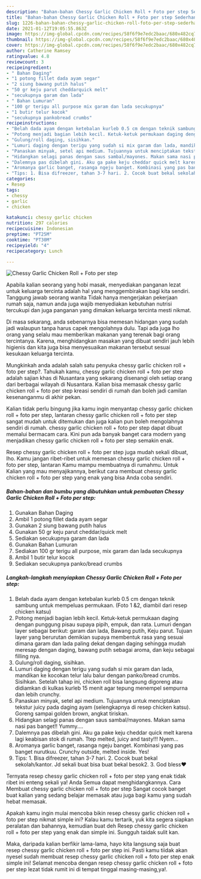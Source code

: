 ```yaml
---
description: "Bahan-bahan Chessy Garlic Chicken Roll + Foto per step Sederhana dan Mudah Dibuat"
title: "Bahan-bahan Chessy Garlic Chicken Roll + Foto per step Sederhana dan Mudah Dibuat"
slug: 1226-bahan-bahan-chessy-garlic-chicken-roll-foto-per-step-sederhana-dan-mudah-dibuat
date: 2021-01-12T19:05:55.863Z
image: https://img-global.cpcdn.com/recipes/58f6f9e7edc2baac/680x482cq70/chessy-garlic-chicken-roll-foto-per-step-foto-resep-utama.jpg
thumbnail: https://img-global.cpcdn.com/recipes/58f6f9e7edc2baac/680x482cq70/chessy-garlic-chicken-roll-foto-per-step-foto-resep-utama.jpg
cover: https://img-global.cpcdn.com/recipes/58f6f9e7edc2baac/680x482cq70/chessy-garlic-chicken-roll-foto-per-step-foto-resep-utama.jpg
author: Catherine Ramsey
ratingvalue: 4.8
reviewcount: 3
recipeingredient:
- " Bahan Daging"
- "1 potong fillet dada ayam segar"
- "2 siung bawang putih halus"
- "50 gr keju parut cheddarquick melt"
- "secukupnya garam dan lada"
- " Bahan Lumuran"
- "100 gr terigu all purpose mix garam dan lada secukupnya"
- "1 butir telur kocok"
- "secukupnya pankobread crumbs"
recipeinstructions:
- "Belah dada ayam dengan ketebalan kurleb 0.5 cm dengan teknik sambung untuk mempeluas permukaan. (Foto 1 &amp;2, diambil dari resep chicken katsu)"
- "Potong menjadi bagian lebih kecil. Ketuk-ketuk permukaan daging dengan punggung pisau supaya pipih, empuk, dan rata. Lumuri dengan layer sebagai berikut: garam dan lada, Bawang putih, Keju parut. Tujuan layer yang berurutan demikian supaya membentuk rasa yang sesuai dimana garam dan lada paling dekat dengan daging sehingga mudah meresap dengan daging, bawang putih sebagai aroma, dan keju sebagai filling nya."
- "Gulung/roll daging, sisihkan."
- "Lumuri daging dengan terigu yang sudah si mix garam dan lada, mandikan ke kocokan telur lalu balur dengan panko/bread crumbs. Sisihkan. Setelah tahap ini, chicken roll bisa langsung digoreng atau didiamkan di kulkas kurleb 15 menit agar tepung menempel sempurna dan lebih crunchy."
- "Panaskan minyak, setel api medium. Tujuannya untuk menciptakan tekstur juicy pada daging ayam (selengkapnya di resep chicken katsu). Goreng sampai golden brown, angkat tiriskan."
- "Hidangkan selagi panas dengan saus sambal/mayones. Makan sama nasi pas banget!! Yummy...."
- "Dalemnya pas dibelah gini. Aku ga pake keju cheddar quick melt karena lagi keabisan stok di rumah. Ttep melted, juicy and tasty!!! Nyem..."
- "Aromanya garlic banget, rasanga ngeju banget. Kombinasi yang pas banget nurutkuu. Crunchy outside, melted inside. Yes!"
- "Tips: 1. Bisa difreezer, tahan 3-7 hari. 2. Cocok buat bekal sekolah/kantor. Jd sekali buat bisa buat bekal besok2. 3. God bless♥"
categories:
- Resep
tags:
- chessy
- garlic
- chicken

katakunci: chessy garlic chicken 
nutrition: 297 calories
recipecuisine: Indonesian
preptime: "PT25M"
cooktime: "PT30M"
recipeyield: "4"
recipecategory: Lunch

---
```



![Chessy Garlic Chicken Roll + Foto per step](https://img-global.cpcdn.com/recipes/58f6f9e7edc2baac/680x482cq70/chessy-garlic-chicken-roll-foto-per-step-foto-resep-utama.jpg)

Apabila kalian seorang yang hobi masak, menyediakan panganan lezat untuk keluarga tercinta adalah hal yang menggembirakan bagi kita sendiri. Tanggung jawab seorang  wanita Tidak hanya mengerjakan pekerjaan rumah saja, namun anda juga wajib menyediakan kebutuhan nutrisi tercukupi dan juga panganan yang dimakan keluarga tercinta mesti nikmat.

Di masa  sekarang, anda sebenarnya bisa memesan hidangan yang sudah jadi walaupun tanpa harus capek mengolahnya dulu. Tapi ada juga lho orang yang selalu mau memberikan makanan yang terenak bagi orang tercintanya. Karena, menghidangkan masakan yang dibuat sendiri jauh lebih higienis dan kita juga bisa menyesuaikan makanan tersebut sesuai kesukaan keluarga tercinta. 



Mungkinkah anda adalah salah satu penyuka chessy garlic chicken roll + foto per step?. Tahukah kamu, chessy garlic chicken roll + foto per step adalah sajian khas di Nusantara yang sekarang disenangi oleh setiap orang dari berbagai wilayah di Nusantara. Kalian bisa memasak chessy garlic chicken roll + foto per step kreasi sendiri di rumah dan boleh jadi camilan kesenanganmu di akhir pekan.

Kalian tidak perlu bingung jika kamu ingin menyantap chessy garlic chicken roll + foto per step, lantaran chessy garlic chicken roll + foto per step sangat mudah untuk ditemukan dan juga kalian pun boleh mengolahnya sendiri di rumah. chessy garlic chicken roll + foto per step dapat dibuat memalui bermacam cara. Kini pun ada banyak banget cara modern yang menjadikan chessy garlic chicken roll + foto per step semakin enak.

Resep chessy garlic chicken roll + foto per step juga mudah sekali dibuat, lho. Kamu jangan ribet-ribet untuk memesan chessy garlic chicken roll + foto per step, lantaran Kamu mampu membuatnya di rumahmu. Untuk Kalian yang mau menyajikannya, berikut cara membuat chessy garlic chicken roll + foto per step yang enak yang bisa Anda coba sendiri.

<!--inarticleads1-->

##### Bahan-bahan dan bumbu yang dibutuhkan untuk pembuatan Chessy Garlic Chicken Roll + Foto per step:

1. Gunakan  Bahan Daging
1. Ambil 1 potong fillet dada ayam segar
1. Gunakan 2 siung bawang putih halus
1. Gunakan 50 gr keju parut cheddar/quick melt
1. Sediakan secukupnya garam dan lada
1. Gunakan  Bahan Lumuran
1. Sediakan 100 gr terigu all purpose, mix garam dan lada secukupnya
1. Ambil 1 butir telur kocok
1. Sediakan secukupnya panko/bread crumbs




<!--inarticleads2-->

##### Langkah-langkah menyiapkan Chessy Garlic Chicken Roll + Foto per step:

1. Belah dada ayam dengan ketebalan kurleb 0.5 cm dengan teknik sambung untuk mempeluas permukaan. (Foto 1 &amp;2, diambil dari resep chicken katsu)
1. Potong menjadi bagian lebih kecil. Ketuk-ketuk permukaan daging dengan punggung pisau supaya pipih, empuk, dan rata. Lumuri dengan layer sebagai berikut: garam dan lada, Bawang putih, Keju parut. Tujuan layer yang berurutan demikian supaya membentuk rasa yang sesuai dimana garam dan lada paling dekat dengan daging sehingga mudah meresap dengan daging, bawang putih sebagai aroma, dan keju sebagai filling nya.
1. Gulung/roll daging, sisihkan.
1. Lumuri daging dengan terigu yang sudah si mix garam dan lada, mandikan ke kocokan telur lalu balur dengan panko/bread crumbs. Sisihkan. Setelah tahap ini, chicken roll bisa langsung digoreng atau didiamkan di kulkas kurleb 15 menit agar tepung menempel sempurna dan lebih crunchy.
1. Panaskan minyak, setel api medium. Tujuannya untuk menciptakan tekstur juicy pada daging ayam (selengkapnya di resep chicken katsu). Goreng sampai golden brown, angkat tiriskan.
1. Hidangkan selagi panas dengan saus sambal/mayones. Makan sama nasi pas banget!! Yummy....
1. Dalemnya pas dibelah gini. Aku ga pake keju cheddar quick melt karena lagi keabisan stok di rumah. Ttep melted, juicy and tasty!!! Nyem...
1. Aromanya garlic banget, rasanga ngeju banget. Kombinasi yang pas banget nurutkuu. Crunchy outside, melted inside. Yes!
1. Tips: 1. Bisa difreezer, tahan 3-7 hari. 2. Cocok buat bekal sekolah/kantor. Jd sekali buat bisa buat bekal besok2. 3. God bless♥




Ternyata resep chessy garlic chicken roll + foto per step yang enak tidak ribet ini enteng sekali ya! Anda Semua dapat menghidangkannya. Cara Membuat chessy garlic chicken roll + foto per step Sangat cocok banget buat kalian yang sedang belajar memasak atau juga bagi kamu yang sudah hebat memasak.

Apakah kamu ingin mulai mencoba bikin resep chessy garlic chicken roll + foto per step nikmat simple ini? Kalau kamu tertarik, yuk kita segera siapkan peralatan dan bahannya, kemudian buat deh Resep chessy garlic chicken roll + foto per step yang enak dan simple ini. Sungguh taidak sulit kan. 

Maka, daripada kalian berfikir lama-lama, hayo kita langsung saja buat resep chessy garlic chicken roll + foto per step ini. Pasti kamu tiidak akan nyesel sudah membuat resep chessy garlic chicken roll + foto per step enak simple ini! Selamat mencoba dengan resep chessy garlic chicken roll + foto per step lezat tidak rumit ini di tempat tinggal masing-masing,ya!.


